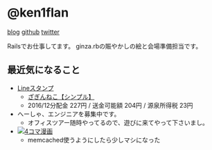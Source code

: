 # @ken1flan

[blog](https://www.tumblr.com/blog/ken1flan)
[github](https://github.com/ken1flan)
[twitter](https://twitter.com/ken1flan)

Railsでお仕事してます。
ginza.rbの賑やかしの絵と会場準備担当です。

## 最近気になること
* [Lineスタンプ](https://github.com/ginzarb/zagin_stamps)
  * [ざぎんねこ【シンプル】](https://store.line.me/stickershop/product/1362490)
  * 2016/12分配金 227円 / 送金可能額 204円 / 源泉所得税 23円
* へーしゃ、エンジニアを募集中です。
  * オフィスツアー随時やってるので、遊びに来てやって下さいまし。
* [![4コマ漫画](http://zagin-stamp-generator.herokuapp.com/images/comic_sample.png)](http://zagin-stamp-generator.herokuapp.com/comic/form)
  * memcached使うようにしたら少しマシになった
